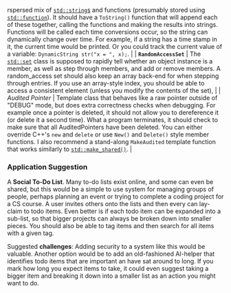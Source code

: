rspersed mix of [`std::string`s](https://en.cppreference.com/w/cpp/string/basic_string) and functions (presumably stored using [`std::function`](https://en.cppreference.com/w/cpp/utility/functional/function)).  It should have a `ToString()` function that will append each of these together, calling the functions and making the results into strings.  Functions will be called each time conversions occur, so the string can dynamically change over time.  For example, if a string has a time stamp in it, the current time would be printed.  Or you could track the current value of a variable: `DynamicString str("x = ", x);`. |
| **`RandomAccessSet`** | The [`std::set`](https://en.cppreference.com/w/cpp/container/set) class is supposed to rapidly tell whether an object instance is a member, as well as step through members, and add or remove members.  A random_access set should also keep an array back-end for when stepping through entries.  If you use an array-style index, you should be able to access a consistent element (unless you modify the contents of the set),  |
| *Audited Pointer* | Template class that behaves like a raw pointer outside of "DEBUG" mode, but does extra correctness checks when debugging.  For example once a pointer is deleted, it should not allow you to dereference it (or delete it a second time).  What a program terminates, it should check to make sure that all AuditedPointers have been deleted. You can either override C++'s `new` and `delete` or use `New()` and `Delete()` style member functions.  I also recommend a stand-along `MakeAudited` template function that works similarly to [`std::make_shared()`](https://en.cppreference.com/w/cpp/memory/shared_ptr/make_shared). |

### Application Suggestion

A **Social To-Do List**.  Many to-do lists exist online, and some can even be shared, but this would be a simple to use system for managing groups of people, perhaps planning an event or trying to complete a coding project for a CS course.  A user invites others onto the lists and then every can lay-claim to todo items.  Even better is if each todo item can be expanded into a sub-list, so that bigger projects can always be broken down into smaller pieces.  You should also be able to tag items and then search for all items with a given tag.

Suggested **challenges**: Adding security to a system like this would be valuable.  Another option would be to add an old-fashioned AI-helper that identifies todo items that are important an have sat around to long.  If you mark how long you expect items to take, it could even suggest taking a bigger item and breaking it down into a smaller list as an action you might want to do.

